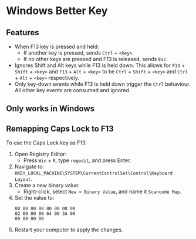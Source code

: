 # Windows Better Key
## Features
- When F13 key is pressed and held:
    - If another key is pressed, sends `Ctrl` + `<key>`.
    - If no other keys are pressed and F13 is released, sends `Esc`.
- Ignores Shift and Alt keys while F13 is held down. This allows for `F13` + `Shift` + `<key>` and `F13` + `Alt` + `<key>` to be `Ctrl` + `Shift` + `<key>` and `Ctrl` + `Alt` + `<key>` respectively.
- Only key-down events while F13 is held down trigger the `Ctrl` behaviour. All other key events are consumed and ignored.

## Only works in Windows

## Remapping Caps Lock to F13
To use the Caps Lock key as F13:
1. Open Registry Editor:
   - Press `Win` + `R`, type `regedit`, and press Enter.
2. Navigate to: `HKEY_LOCAL_MACHINE\SYSTEM\CurrentControlSet\Control\Keyboard Layout`.
3. Create a new binary value:
   - Right-click, select `New > Binary Value`, and name it `Scancode Map`.
4. Set the value to:
   ```
   00 00 00 00 00 00 00 00
   02 00 00 00 64 00 3A 00
   00 00 00 00
   ```
5. Restart your computer to apply the changes.
